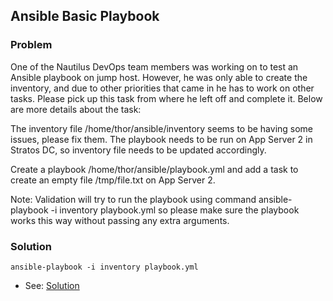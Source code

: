 ## Ansible Basic Playbook

### Problem

One of the Nautilus DevOps team members was working on to test an Ansible playbook on jump host. However, he was only
able to create the inventory, and due to other priorities that came in he has to work on other tasks. Please pick up
this task from where he left off and complete it. Below are more details about the task:

The inventory file /home/thor/ansible/inventory seems to be having some issues, please fix them. The playbook needs to
be run on App Server 2 in Stratos DC, so inventory file needs to be updated accordingly.

Create a playbook /home/thor/ansible/playbook.yml and add a task to create an empty file /tmp/file.txt on App Server 2.

Note: Validation will try to run the playbook using command ansible-playbook -i inventory playbook.yml so please make
sure the playbook works this way without passing any extra arguments.

### Solution

```shell
ansible-playbook -i inventory playbook.yml
```

- See: [Solution](./playbook.yml)
